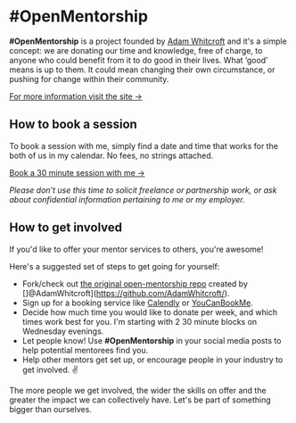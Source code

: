 # #OpenMentorship

**#OpenMentorship** is a project founded by [Adam Whitcroft](http://twitter.com/adamwhitcroft) and it's a simple concept: we are donating our time and knowledge, free of charge, to anyone who could benefit from it to do good in their lives. What ‘good’ means is up to them. It could mean changing their own circumstance, or pushing for change within their community.

[For more information visit the site &rarr;](http://ellen.li/open-mentorship/)

## How to book a session

To book a session with me, simply find a date and time that works for the both of us in my calendar. No fees, no strings attached.

[Book a 30 minute session with me &rarr;](https://calendly.com/ellenli)

*Please don’t use this time to solicit freelance or partnership work, or ask about confidential information pertaining to me or my employer.*

## How to get involved

If you'd like to offer your mentor services to others, you're awesome!

Here's a suggested set of steps to get going for yourself:

* Fork/check out [the original open-mentorship repo](https://github.com/AdamWhitcroft/open-mentorship/) created by []@AdamWhitcroft](https://github.com/AdamWhitcroft/).
* Sign up for a booking service like [Calendly](https://calendly.com/) or [YouCanBookMe](https://www.youcanbook.me/).
* Decide how much time you would like to donate per week, and which times work best for you. I'm starting with 2 30 minute blocks on Wednesday evenings.
* Let people know! Use **#OpenMentorship** in your social media posts to help potential mentorees find you.
* Help other mentors get set up, or encourage people in your industry to get involved. :v:

The more people we get involved, the wider the skills on offer and the greater the impact we can collectively have. Let's be part of something bigger than ourselves.
